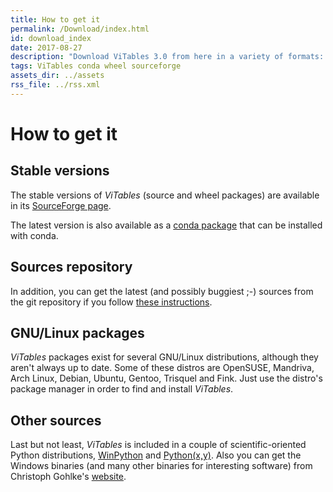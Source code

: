 ```yaml
---
title: How to get it
permalink: /Download/index.html
id: download_index
date: 2017-08-27
description: "Download ViTables 3.0 from here in a variety of formats: source packages, wheels and conda packages. Or get the latest sources from the repo."
tags: ViTables conda wheel sourceforge
assets_dir: ../assets
rss_file: ../rss.xml
---
```


# How to get it

Stable versions
---------------
The stable versions of *ViTables* (source and wheel packages) are available in its
[SourceForge page](https://sourceforge.net/projects/vitables/files/ViTables-3.0.0/).

The latest version is also available as a [conda package](https://anaconda.org/conda-forge/vitables) that can be installed with conda.

Sources repository
------------------
In addition, you can get the latest (and possibly buggiest ;-) sources from the git repository if you follow 
[these instructions](http://vitables.org/Docs/faq.html#how-can-i-use-the-latest-revision-from-the-git-repository).

GNU/Linux packages
------------------
*ViTables* packages exist for several GNU/Linux distributions, although they
aren't always up to date. Some of these distros are OpenSUSE, Mandriva,
Arch Linux, Debian, Ubuntu, Gentoo, Trisquel and Fink. Just use the distro's
package manager in order to find and install *ViTables*.

Other sources
-------------
Last but not least, *ViTables* is included in a couple of scientific-oriented
Python distributions, [WinPython](http://winpython.sourceforge.net) and
[Python(x,y)](http://python-xy.github.io/).
Also you can get the Windows binaries (and many other binaries for interesting
software) from Christoph Gohlke's [website](http://www.lfd.uci.edu/~gohlke/pythonlibs/#vitables).

